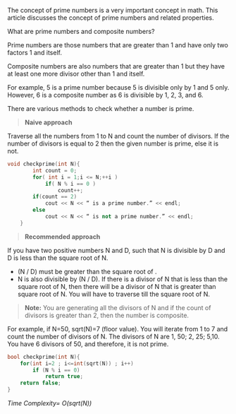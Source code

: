 The concept of prime numbers is a very important concept in math. This article discusses the concept of prime numbers and related properties.

What are prime numbers and composite numbers?

Prime numbers are those numbers that are greater than 1 and have only two factors 1 and itself.

Composite numbers are also numbers that are greater than 1 but they have at least one more divisor other than 1 and itself.

For example, 5 is a prime number because 5 is divisible only by 1 and 5 only. However, 6 is a composite number as 6 is divisible by 1, 2, 3, and 6.

There are various methods to check whether a number is prime.

> **Naive approach**

Traverse all the numbers from 1 to N and count the number of divisors. If the number of divisors is equal to 2 then the given number is prime, else it is not.

```cpp
void checkprime(int N){
        int count = 0;
        for( int i = 1;i <= N;++i )
            if( N % i == 0 )
                count++;
        if(count == 2)
            cout << N << “ is a prime number.” << endl;
        else
            cout << N << “ is not a prime number.” << endl;
    }
```

> **Recommended approach**

If you have two positive numbers N and D, such that N is divisible by D and D is less than the square root of N.

- (N / D) must be greater than the square root of .
- N is also divisible by (N / D). If there is a divisor of N that is less than the square root of N, then there will be a divisor of N that is greater than square root of N. You will have to traverse till the square root of N.

> **Note:** You are generating all the divisors of N and if the count of divisors is greater than 2, then the number is composite.

For example, if N=50, sqrt(N)=7 (floor value). You will iterate from 1 to 7 and count the number of divisors of N. The divisors of N are 1, 50; 2, 25; 5,10. You have 6 divisors of 50, and therefore, it is not prime.

```cpp
bool checkprime(int N){
    for(int i=2 ; i<=int(sqrt(N)) ; i++)
        if (N % i == 0)
            return true;
    return false;
}
```
_Time Complexity= O(sqrt(N))_

